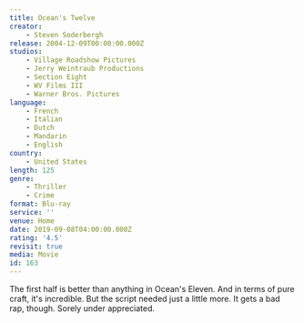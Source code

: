 ```yaml
---
title: Ocean's Twelve
creator:
    - Steven Soderbergh
release: 2004-12-09T00:00:00.000Z
studios:
    - Village Roadshow Pictures
    - Jerry Weintraub Productions
    - Section Eight
    - WV Films III
    - Warner Bros. Pictures
language:
    - French
    - Italian
    - Dutch
    - Mandarin
    - English
country:
    - United States
length: 125
genre:
    - Thriller
    - Crime
format: Blu-ray
service: ''
venue: Home
date: 2019-09-08T04:00:00.000Z
rating: '4.5'
revisit: true
media: Movie
id: 163
---
```


The first half is better than anything in Ocean's Eleven. And in terms of pure craft, it's incredible. But the script needed just a little more. It gets a bad rap, though. Sorely under appreciated.
